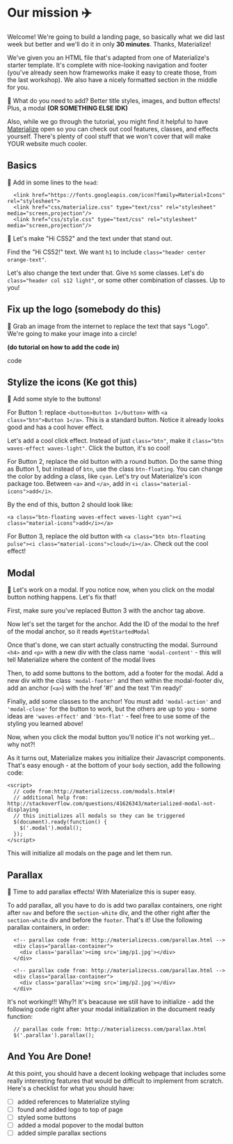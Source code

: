 # Our mission :airplane:

Welcome! We're going to build a landing page, so basically what we did last week but better and we'll do it in only **30 minutes**. Thanks, Materialize!

We've given you an HTML file that's adapted from one of Materialize's starter template. It's complete with nice-looking navigation and footer (you've already seen how frameworks make it easy to create those, from the last workshop). We also have a nicely formatted section in the middle for you.

🚀 What do you need to add? Better title styles, images, and button effects! Plus, a modal **(OR SOMETHING ELSE IDK)**

Also, while we go through the tutorial, you might find it helpful to have <a href="http://materializecss.com/">Materialize</a> open so you can check out cool features, classes, and effects yourself. There's plenty of cool stuff that we won't cover that will make YOUR website much cooler.

## Basics

🚀 Add in some lines to the `head`:

```
  <link href="https://fonts.googleapis.com/icon?family=Material+Icons" rel="stylesheet">
  <link href="css/materialize.css" type="text/css" rel="stylesheet" media="screen,projection"/>
  <link href="css/style.css" type="text/css" rel="stylesheet" media="screen,projection"/>
```

🚀 Let's make "Hi CS52" and the text under that stand out.

Find the "Hi CS52!" text. We want `h1` to include `class="header center orange-text"`.

Let's also change the text under that. Give `h5` some classes. Let's do `class="header col s12 light"`, or some other combination of classes. Up to you!


## Fix up the logo (somebody do this)

🚀 Grab an image from the internet to replace the text that says "Logo". We're going to make your image into a circle!

**(do tutorial on how to add the code in)**

code


## Stylize the icons (Ke got this)

🚀 Add some style to the buttons!

For Button 1: replace `<button>Button 1</button>` with `<a class="btn">Button 1</a>`. This is a standard button. Notice it already looks good and has a cool hover effect.

Let's add a cool click effect. Instead of just `class="btn"`, make it `class="btn waves-effect waves-light"`. Click the button, it's so cool!

For Button 2, replace the old button with a round button. Do the same thing as Button 1, but instead of `btn`, use the class `btn-floating`. You can change the color by adding a class, like `cyan`. Let's try out Materialize's icon package too. Between `<a>` and `</a>`, add in `<i class="material-icons">add</i>`.

By the end of this, button 2 should look like:
```
<a class="btn-floating waves-effect waves-light cyan"><i class="material-icons">add</i></a>
```

For Button 3, replace the old button with `<a class="btn btn-floating pulse"><i class="material-icons">cloud</i></a>`. Check out the cool effect!

## Modal

🚀 Let's work on a modal. If you notice now, when you click on the modal button nothing happens. Let's fix that!

First, make sure you've replaced Button 3 with the anchor tag above.

Now let's set the target for the anchor. Add the ID of the modal to the href of the modal anchor, so it reads ```#getStartedModal```

Once that's done, we can start actually constructing the modal. Surround ```<h4>``` and ```<p>``` with a new div with the class name ```'modal-content'``` - this will tell Materialize where the content of the modal lives

Then, to add some buttons to the bottom, add a footer for the modal. Add a new div with the class ```'modal-footer'``` and then within the modal-footer div, add an anchor (```<a>```) with the href '#!' and the text 'I'm ready!'

Finally, add some classes to the anchor! You must add ```'modal-action'``` and ```'modal-close'``` for the button to work, but the others are up to you - some ideas are ```'waves-effect'``` and ```'btn-flat'``` - feel free to use some of the styling you learned above!

Now, when you click the modal button you'll notice it's not working yet... why not?!

As it turns out, Materialize makes you initialize their Javascript components. That's easy enough - at the bottom of your ```body``` section, add the following code:

```
<script>
  // code from:http://materializecss.com/modals.html#!
  // additional help from: http://stackoverflow.com/questions/41626343/materialized-modal-not-displaying
  // this initializes all modals so they can be triggered
  $(document).ready(function() {
    $('.modal').modal();
  });
</script>
```

This will initialize all modals on the page and let them run.

## Parallax

🚀 Time to add parallax effects! With Materialize this is super easy.

To add parallax, all you have to do is add two parallax containers, one right after ```nav``` and before the ```section-white``` div, and the other right after the ```section-white``` div and before the ```footer```. That's it! Use the following parallax containers, in order:

```
  <!-- parallax code from: http://materializecss.com/parallax.html -->
  <div class="parallax-container">
    <div class='parallax'><img src='img/p1.jpg'></div>
  </div>
```

```
  <!-- parallax code from: http://materializecss.com/parallax.html -->
  <div class="parallax-container">
    <div class='parallax'><img src='img/p2.jpg'></div>
  </div>
```

It's not working!!! Why?! It's beacause we still have to initialize - add the following code right after your modal initialization in the document ready function:
```
  // parallax code from: http://materializecss.com/parallax.html
  $('.parallax').parallax();
```

## And You Are Done!

At this point, you should have a decent looking webpage that includes some really interesting features that would be difficult to implement from scratch. Here's a checklist for what you should have:
- [ ] added references to Materialize styling
- [ ] found and added logo to top of page
- [ ] styled some buttons
- [ ] added a modal popover to the modal button
- [ ] added simple parallax sections
